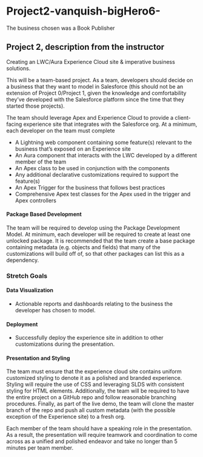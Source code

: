 # Project2-vanquish-bigHero6-

The business chosen was a Book Publisher

## Project 2, description from the instructor

Creating an LWC/Aura Experience Cloud site & imperative business solutions.

This will be a team-based project. As a team, developers should decide on a business that they want to model in Salesforce (this should not be an extension of Project 0/Project 1, given the knowledge and comfortability they’ve developed with the Salesforce platform since the time that they started those projects).

The team should leverage Apex and Experience Cloud to provide a client-facing experience site that integrates with the Salesforce org. At a minimum, each developer on the team must complete

-    A Lightning web component containing some feature(s) relevant to the business that’s exposed on an Experience site
-    An Aura component that interacts with the LWC developed by a different member of the team
-    An Apex class to be used in conjunction with the components
-    Any additional declarative customizations required to support the feature(s)
-    An Apex Trigger for the business that follows best practices
-    Comprehensive Apex test classes for the Apex used in the trigger and Apex controllers

#### Package Based Development

The team will be required to develop using the Package Development Model. At minimum, each developer will be required to create at least one unlocked package. It is recommended that the team create a base package containing metadata (e.g. objects and fields) that many of the customizations will build off of, so that other packages can list this as a dependency.

### Stretch Goals

#### Data Visualization
-    Actionable reports and dashboards relating to the business the developer has chosen to model. 

#### Deployment

-    Successfully deploy the experience site in addition to other customizations during the presentation. 

#### Presentation and Styling

The team must ensure that the experience cloud site contains uniform customized styling to denote it as a polished and branded experience. Styling will require the use of CSS and leveraging SLDS with consistent styling for HTML elements. Additionally, the team will be required to have the entire project on a GitHub repo and follow reasonable branching procedures. Finally, as part of the live demo, the team will clone the master branch of the repo and push all custom metadata (with the possible exception of the Experience site) to a fresh org. 

Each member of the team should have a speaking role in the presentation. As a result, the presentation will require teamwork and coordination to come across as a unified and polished endeavor and take no longer than 5 minutes per team member.

